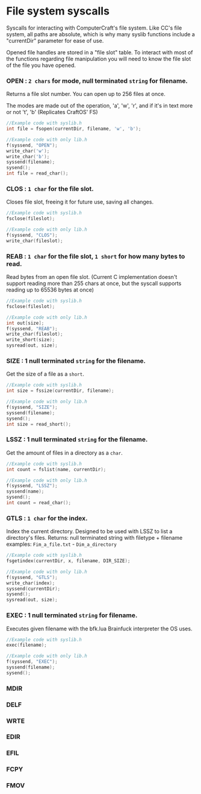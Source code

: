 # File system syscalls

Syscalls for interacting with ComputerCraft's file system. Like CC's file system, all paths are absolute, which is why many syslib functions include a "currentDir" parameter for ease of use.

Opened file handles are stored in a "file slot" table. To interact with most of the functions regarding file manipulation you will need to know the file slot of the file you have opened.

### OPEN : `2 chars` for mode, null terminated `string` for filename.
Returns a file slot number. You can open up to 256 files at once.

The modes are made out of the operation, 'a', 'w', 'r', and if it's in text more or not 't', 'b' (Replicates CraftOS' FS)

```c
//Example code with syslib.h
int file = fsopen(currentDir, filename, 'w', 'b');

//Example code with only lib.h
f(syssend, "OPEN");
write_char('w');
write_char('b');
syssend(filename);
sysend();
int file = read_char();
```

### CLOS : `1 char` for the file slot.
Closes file slot, freeing it for future use, saving all changes.


```c
//Example code with syslib.h
fsclose(fileslot);

//Example code with only lib.h
f(syssend, "CLOS");
write_char(fileslot);
```

### REAB : `1 char` for the file slot, `1 short` for how many bytes to read.
Read bytes from an open file slot.
(Current C implementation doesn't support reading more than 255 chars at once, but the syscall supports reading up to 65536 bytes at once)

```c
//Example code with syslib.h
fsclose(fileslot);

//Example code with only lib.h
int out[size];
f(syssend, "REAB");
write_char(fileslot);
write_short(size);
sysread(out, size);
```

### SIZE : 1 null terminated `string` for the filename.
Get the size of a file as a `short`.

```c
//Example code with syslib.h
int size = fssize(currentDir, filename);

//Example code with only lib.h
f(syssend, "SIZE");
syssend(filename);
sysend();
int size = read_short();
```

### LSSZ : 1 null terminated `string` for the filename.
Get the amount of files in a directory as a `char`.


```c
//Example code with syslib.h
int count = fslist(name, currentDir);

//Example code with only lib.h
f(syssend, "LSSZ");
syssend(name);
sysend();
int count = read_char();
```

### GTLS : `1 char` for the index.
Index the current directory. Designed to be used with LSSZ to list a directory's files.
Returns: null terminated string with filetype + filename
examples: `Fim_a_file.txt` - `Dim_a_directory`

```c
//Example code with syslib.h
fsgetindex(currentDir, x, filename, DIR_SIZE);

//Example code with only lib.h
f(syssend, "GTLS");
write_char(index);
syssend(currentDir);
sysend();
sysread(out, size);
```

### EXEC : 1 null terminated `string` for filename.
Executes given filename with the bfk.lua Brainfuck interpreter the OS uses.

```c
//Example code with syslib.h
exec(filename);

//Example code with only lib.h
f(syssend, "EXEC");
syssend(filename);
sysend();
```

### MDIR
### DELF
### WRTE
### EDIR
### EFIL
### FCPY
### FMOV
